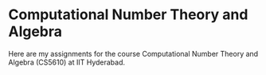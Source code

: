 # Computational Number Theory and Algebra

Here are my assignments for the course Computational Number Theory and Algebra (CS5610) at IIT Hyderabad.